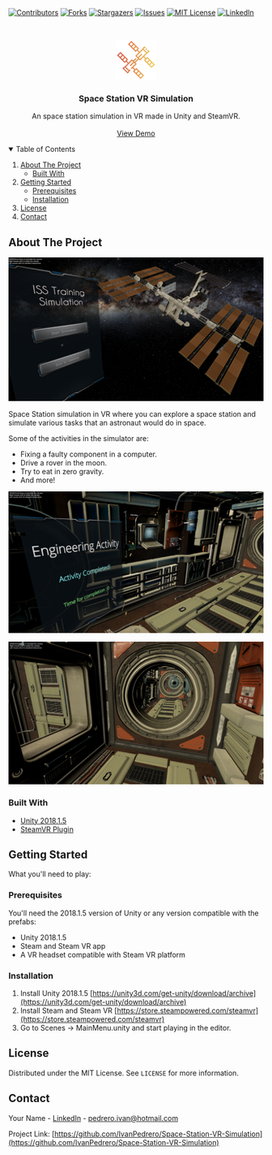 [![Contributors][contributors-shield]][contributors-url]
[![Forks][forks-shield]][forks-url]
[![Stargazers][stars-shield]][stars-url]
[![Issues][issues-shield]][issues-url]
[![MIT License][license-shield]][license-url]
[![LinkedIn][linkedin-shield]][linkedin-url]



<!-- PROJECT LOGO -->
<br />
<p align="center">
  <a href="https://github.com/IvanPedrero/Space-Station-VR-Simulation">
    <img src="images/logo.png" alt="Logo" width="80" height="80">
  </a>

  <h3 align="center">Space Station VR Simulation</h3>

  <p align="center">
    An space station simulation in VR made in Unity and SteamVR.
    <br />
    <br />
    <a href="https://github.com/IvanPedrero/Space-Station-VR-Simulation">View Demo</a>
  </p>
</p>



<!-- TABLE OF CONTENTS -->
<details open="open">
  <summary>Table of Contents</summary>
  <ol>
    <li>
      <a href="#about-the-project">About The Project</a>
      <ul>
        <li><a href="#built-with">Built With</a></li>
      </ul>
    </li>
    <li>
      <a href="#getting-started">Getting Started</a>
      <ul>
        <li><a href="#prerequisites">Prerequisites</a></li>
        <li><a href="#installation">Installation</a></li>
      </ul>
    </li>
    <li><a href="#license">License</a></li>
    <li><a href="#contact">Contact</a></li>
  </ol>
</details>



<!-- ABOUT THE PROJECT -->
## About The Project

[![Product Name Screen Shot][product-screenshot-1]](https://github.com/IvanPedrero/Space-Station-VR-Simulation)

Space Station simulation in VR where you can explore a space station and simulate various tasks that an astronaut 
would do in space.

Some of the activities in the simulator are:
* Fixing a faulty component in a computer.
* Drive a rover in the moon.
* Try to eat in zero gravity.
* And more!


[![Product Name Screen Shot][product-screenshot-2]](https://github.com/IvanPedrero/Space-Station-VR-Simulation)

[![Product Name Screen Shot][product-screenshot-3]](https://github.com/IvanPedrero/Space-Station-VR-Simulation)


### Built With

* [Unity 2018.1.5](https://unity.com/)
* [SteamVR Plugin](https://assetstore.unity.com/packages/tools/integration/steamvr-plugin-32647)


<!-- GETTING STARTED -->
## Getting Started

What you'll need to play:

### Prerequisites

You'll need the 2018.1.5 version of Unity or any version compatible with the prefabs:

* Unity 2018.1.5
* Steam and Steam VR app
* A VR headset compatible with Steam VR platform

### Installation

1. Install Unity 2018.1.5 [https://unity3d.com/get-unity/download/archive](https://unity3d.com/get-unity/download/archive)
2. Install Steam and Steam VR [https://store.steampowered.com/steamvr](https://store.steampowered.com/steamvr)
3. Go to Scenes -> MainMenu.unity and start playing in the editor.

<!-- LICENSE -->
## License

Distributed under the MIT License. See `LICENSE` for more information.



<!-- CONTACT -->
## Contact

Your Name - [LinkedIn](https://www.linkedin.com/in/ivan-pedrero/) - pedrero.ivan@hotmail.com

Project Link: [https://github.com/IvanPedrero/Space-Station-VR-Simulation](https://github.com/IvanPedrero/Space-Station-VR-Simulation)



<!-- MARKDOWN LINKS & IMAGES -->
<!-- https://www.markdownguide.org/basic-syntax/#reference-style-links -->
[contributors-shield]: https://img.shields.io/github/contributors/othneildrew/Best-README-Template.svg?style=for-the-badge
[contributors-url]: https://github.com/IvanPedrero/Space-Station-VR-Simulation/graphs/contributors
[forks-shield]: https://img.shields.io/github/forks/othneildrew/Best-README-Template.svg?style=for-the-badge
[forks-url]: https://github.com/IvanPedrero/Space-Station-VR-Simulation/network/members
[stars-shield]: https://img.shields.io/github/stars/othneildrew/Best-README-Template.svg?style=for-the-badge
[stars-url]: https://github.com/IvanPedrero/Space-Station-VR-Simulation/stargazers
[issues-shield]: https://img.shields.io/github/issues/othneildrew/Best-README-Template.svg?style=for-the-badge
[issues-url]: https://github.com/IvanPedrero/Space-Station-VR-Simulation/issues
[license-shield]: https://img.shields.io/github/license/othneildrew/Best-README-Template.svg?style=for-the-badge
[license-url]: https://github.com/IvanPedrero/Space-Station-VR-Simulation/blob/master/LICENSE.txt
[linkedin-shield]: https://img.shields.io/badge/-LinkedIn-black.svg?style=for-the-badge&logo=linkedin&colorB=555
[linkedin-url]: https://www.linkedin.com/in/ivan-pedrero/
[product-screenshot-1]: images/iss1.PNG
[product-screenshot-2]: images/iss2.PNG
[product-screenshot-3]: images/iss3.PNG
[product-screenshot-4]: images/iss4.PNG
